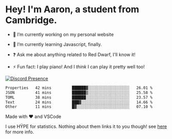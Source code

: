 # Hey! I'm Aaron, a student from Cambridge.

- 🔭 I’m currently working on my personal website

- 🌱 I’m currently learning Javascript, finally.

- ❓ Ask me about anything related to Red Dwarf, I'll know it!

- ⚡ Fun fact: I play piano! And I *think* I can play it pretty well too!

[![Discord Presence](https://lanyard.cnrad.dev/api/689805100331696149)](https://discord.com/users/689805100331696149)

<!--START_SECTION:waka-->

```txt
Properties   42 mins         ██████▓░░░░░░░░░░░░░░░░░░   26.01 %
JSON         41 mins         ██████▒░░░░░░░░░░░░░░░░░░   25.58 %
TOML         38 mins         ██████░░░░░░░░░░░░░░░░░░░   23.57 %
Text         24 mins         ███▓░░░░░░░░░░░░░░░░░░░░░   14.66 %
Other        11 mins         █▓░░░░░░░░░░░░░░░░░░░░░░░   07.10 %
```

<!--END_SECTION:waka-->
Made with ❤ and VSCode <img src="https://hit.yhype.me/github/profile?user_id=53441990" alt="">

I use HŸPE for statistics. Nothing about them links it to you though! see [here](https://yhype.me/) for more info.

